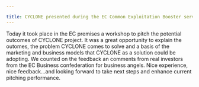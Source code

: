 ```yaml
---

title: CYCLONE presented during the EC Common Exploitation Booster service Brokering & Pitching
---
```


Today it took place in the EC premises a workshop to pitch the potential outcomes of CYCLONE project. 
It was a great opportunity to explain the outomes, the problem CYCLONE comes to solve and a basis of the marketing and business models that CYCLONE as a solution could be adopting.
We counted on the feedback an comments from real investors from the EC Business confederation for business angels.
Nice experience, nice feedback...and looking forward to take next steps and enhance current pitching performance.
